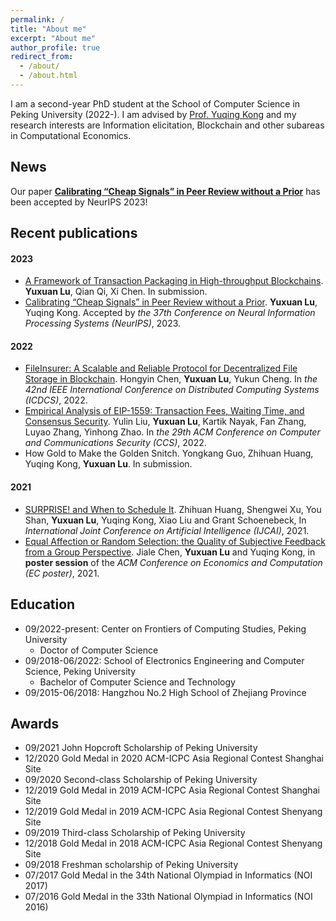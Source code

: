 ```yaml
---
permalink: /
title: "About me"
excerpt: "About me"
author_profile: true
redirect_from: 
  - /about/
  - /about.html
---
```


I am a second-year PhD student at the School of Computer Science in Peking University (2022-). I am advised by [Prof. Yuqing Kong](https://cfcs.pku.edu.cn/yuqkong/) and my research interests are Information elicitation, Blockchain and other subareas in Computational Economics.

## News

Our paper [**Calibrating “Cheap Signals” in Peer Review without a Prior**](https://yxlu.me/publication/peer_review_neurips23) has been accepted by NeurIPS 2023!

## Recent publications

#### 2023

* [A Framework of Transaction Packaging in High-throughput Blockchains](https://yxlu.me/publication/packaging). **Yuxuan Lu**, Qian Qi, Xi Chen. In submission.
* [Calibrating “Cheap Signals” in Peer Review without a Prior](https://yxlu.me/publication/peer_review_neurips23). **Yuxuan Lu**, Yuqing Kong. Accepted by *the 37th Conference on Neural Information Processing Systems (NeurIPS)*, 2023.

#### 2022

* [FileInsurer: A Scalable and Reliable Protocol for Decentralized File Storage in Blockchain](https://yxlu.me/publication/fileinsurer_icdcs22). Hongyin Chen, **Yuxuan Lu**, Yukun Cheng. In *the 42nd IEEE International Conference on Distributed Computing Systems (ICDCS)*, 2022.
* [Empirical Analysis of EIP-1559: Transaction Fees, Waiting Time, and Consensus Security](https://yxlu.me/publication/eip1559_ccs22). Yulin Liu, **Yuxuan Lu**, Kartik Nayak, Fan Zhang, Luyao Zhang, Yinhong Zhao. In *the 29th ACM Conference on Computer and Communications Security (CCS)*, 2022.
* How Gold to Make the Golden Snitch. Yongkang Guo, Zhihuan Huang, Yuqing Kong, **Yuxuan Lu**. In submission.

#### 2021

* [SURPRISE! and When to Schedule It](https://yxlu.me/publication/surprise_ijcai21). Zhihuan Huang, Shengwei Xu, You Shan, **Yuxuan Lu**, Yuqing Kong, Xiao Liu and Grant Schoenebeck, In *International Joint Conference on Artificial Intelligence (IJCAI)*, 2021.
* [Equal Affection or Random Selection: the Quality of Subjective Feedback from a Group Perspective](https://yxlu.me/publication/fvariety). Jiale Chen, **Yuxuan Lu** and Yuqing Kong, in **poster session** of the *ACM Conference on Economics and Computation (EC poster)*, 2021.

## Education

* 09/2022-present: Center on Frontiers of Computing Studies, Peking University
  * Doctor of Computer Science
* 09/2018-06/2022: School of Electronics Engineering and Computer Science, Peking University
  * Bachelor of Computer Science and Technology
* 09/2015-06/2018: Hangzhou No.2 High School of Zhejiang Province

## Awards

* 09/2021 John Hopcroft Scholarship of Peking University
* 12/2020 Gold Medal in 2020 ACM-ICPC Asia Regional Contest Shanghai Site
* 09/2020 Second-class Scholarship of Peking University
* 12/2019 Gold Medal in 2019 ACM-ICPC Asia Regional Contest Shanghai Site
* 12/2019 Gold Medal in 2019 ACM-ICPC Asia Regional Contest Shenyang Site
* 09/2019 Third-class Scholarship of Peking University
* 12/2018 Gold Medal in 2018 ACM-ICPC Asia Regional Contest Shenyang Site
* 09/2018 Freshman scholarship of Peking University
* 07/2017 Gold Medal in the 34th National Olympiad in Informatics (NOI 2017)
* 07/2016 Gold Medal in the 33th National Olympiad in Informatics (NOI 2016)
